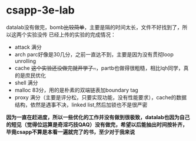 # csapp-3e-lab
datalab没有做完，bomb~~比较简单~~，主要是隔的时间太长，文件不好找到了，所以这两个实验没传
已经上传的实验的完成情况：
* attack 满分
* arch parc好像是30几分，之前一直达不到，主要是因为没有贯彻loop unrolling
* cache ~~这个实验还没做完就开学了..~~，partb也做得很粗糙，相比lqh同学，真的是庶民优化
* shell 满分
* malloc 83分，用的是朴素的双端链表加boundary tag
* proxy 满分（主要是评分松，只要实现功能，没有性能要求），cache的数据结构，依然是遇事不决，linked list,然后加锁也不是很严密

**因为一直在赶进度，所以一些优化的工作并没有做到很极致，datalab也因为自己的短见（觉得位运算是奇淫巧技QAQ）没有做完，希望以后能抽出时间按补齐，
毕竟csapp不算是本看一遍就完了的书，至少对于我来说**
